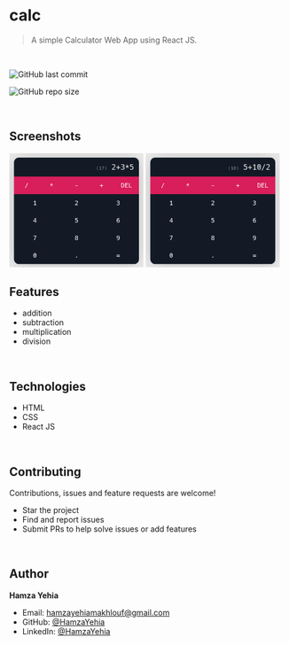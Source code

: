 # calc

> A simple Calculator Web App using React JS.

 <br />

![GitHub last commit](https://img.shields.io/github/last-commit/HamzaYehia/calc)

![GitHub repo size](https://img.shields.io/github/repo-size/HamzaYehia/calc)

<br />

## Screenshots

<img src="./screenshots/1.png" width="48%"/>
<img src="./screenshots/2.png" width="48%"/>

<br />

## Features

- addition
- subtraction
- multiplication
- division

<br />

## Technologies
  
- HTML
- CSS
- React JS

<br />

## Contributing

Contributions, issues and feature requests are welcome!

- Star the project
- Find and report issues
- Submit PRs to help solve issues or add features

<br />

## Author

**Hamza Yehia** 
* Email: hamzayehiamakhlouf@gmail.com
* GitHub: [@HamzaYehia](https://github.com/HamzaYehia)
* LinkedIn: [@HamzaYehia](https://linkedin.com/in/HamzaYehia)
